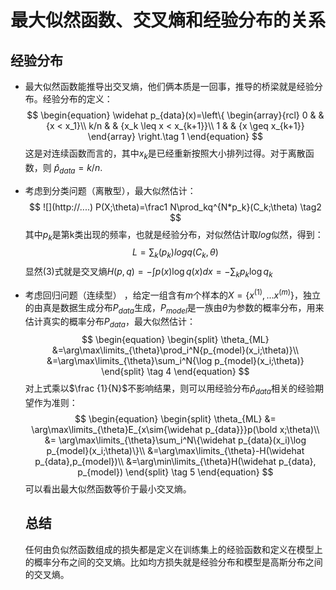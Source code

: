# 最大似然函数、交叉熵和经验分布的关系

## 经验分布

* 最大似然函数能推导出交叉熵，他们俩本质是一回事，推导的桥梁就是经验分布。经验分布的定义：
  $$
  \begin{equation}
  \widehat p_{data}(x)=\left\{
  \begin{array}{rcl}
  0 & & {x < x_1}\\
  k/n & & {x_k \leq x < x_{k+1}}\\
  1 & & {x \geq x_{k+1}}
  \end{array} \right.\tag 1
  \end{equation}
  $$
  这是对连续函数而言的，其中$x_k​$是已经重新按照大小排列过得。对于离散函数，则 $\widehat p_{data}=k/n​$ .

- 考虑到分类问题（离散型），最大似然估计：
  $$
  ![](http://....) P(X;\theta)=\frac1 N\prod_kq^{N*p_k}(C_k;\theta) \tag2
  $$
  其中$p_k​$是第k类出现的频率，也就是经验分布，对似然估计取$log​$似然，得到：
  $$
  L=\sum_k(p_k)logq(C_k,\theta) \tag {3}
  $$
  显然$(3)​$式就是交叉熵$H(p,q) = -\int{p(x)}\log{q(x)} dx=-\sum_k{p_k}{\log q_k}​$

* 考虑回归问题（连续型） ，给定一组含有$m​$个样本的$X=\{x^{(1)},...x^{(m)}\}​$，独立的由真是数据生成分布$P_{data}​$生成，$P_{model}​$是一族由$\theta​$为参数的概率分布，用来估计真实的概率分布$P_{data}​$，最大似然估计：
  $$
  \begin{equation}
  \begin{split}
  \theta_{ML}
  &=\arg\max\limits_{\theta}\prod_i^N{p_{model}(x_i;\theta)}\\
  &=\arg\max\limits_{\theta}\sum_i^N{\log p_{model}(x_i;\theta)}
  \end{split} \tag 4
  \end{equation}
  $$
  对上式乘以$\frac {1}{N}​$不影响结果，则可以用经验分布$\widehat p_{data}​$相关的经验期望作为准则：
  $$
  \begin{equation}
  \begin{split}
  \theta_{ML} 
  &= \arg\max\limits_{\theta}E_{x\sim{\widehat p_{data}}}p(\bold x;\theta)\\
  &= \arg\max\limits_{\theta}\sum_i^N\{\widehat p_{data}(x_i)\log p_{model}(x_i;\theta)\}\\
  &=\arg\max\limits_{\theta}-H(\widehat p_{data},p_{model})\\
  &=\arg\min\limits_{\theta}H(\widehat p_{data}, p_{model})
  \end{split} \tag 5
  \end{equation}
  $$
  可以看出最大似然函数等价于最小交叉熵。

  ## 总结

  任何由负似然函数组成的损失都是定义在训练集上的经验函数和定义在模型上的概率分布之间的交叉熵。比如均方损失就是经验分布和模型是高斯分布之间的交叉熵。

  
